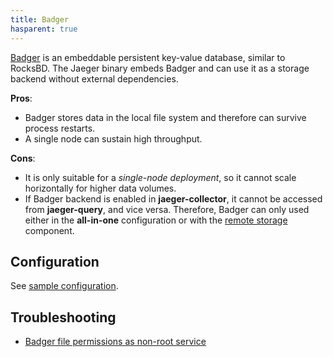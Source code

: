 ```yaml
---
title: Badger
hasparent: true
---
```


[Badger](https://github.com/dgraph-io/badger) is an embeddable persistent key-value database, similar to RocksBD. The Jaeger binary embeds Badger and can use it as a storage backend without external dependencies.

**Pros**:
  * Badger stores data in the local file system and therefore can survive process restarts.
  * A single node can sustain high throughput.
  
**Cons**:
  * It is only suitable for a _single-node deployment_, so it cannot scale horizontally for higher data volumes.
  * If Badger backend is enabled in **jaeger-collector**, it cannot be accessed from **jaeger-query**, and vice versa. Therefore, Badger can only used either in the **all-in-one** configuration or with the [remote storage](../tools/#remote-storage-component) component.

## Configuration

See [sample configuration](https://github.com/jaegertracing/jaeger/blob/v2.3.0/cmd/jaeger/config-badger.yaml).

## Troubleshooting

* [Badger file permissions as non-root service](https://github.com/jaegertracing/jaeger/blob/v2.3.0/plugin/storage/badger/docs/storage-file-non-root-permission.md)
